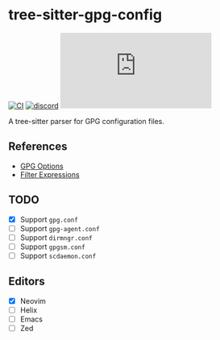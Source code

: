 # tree-sitter-gpg-config

[![CI][ci]](https://github.com/tree-sitter-grammars/tree-sitter-gpg-config/actions/workflows/ci.yml)
[![discord][discord]](https://discord.gg/w7nTvsVJhm)
[![matrix][matrix]](https://matrix.to/#/#tree-sitter-chat:matrix.org)

A tree-sitter parser for GPG configuration files.

## References

* [GPG Options](https://www.gnupg.org/documentation/manuals/gnupg/GPG-Options.html)
* [Filter Expressions](https://www.gnupg.org/documentation/manuals/gnupg/GPG-Examples.html#FILTER-EXPRESSIONS)

## TODO

* [x] Support `gpg.conf`
* [ ] Support `gpg-agent.conf`
* [ ] Support `dirmngr.conf`
* [ ] Support `gpgsm.conf`
* [ ] Support `scdaemon.conf`

## Editors

- [x] Neovim
- [ ] Helix
- [ ] Emacs
- [ ] Zed

[ci]: https://img.shields.io/github/actions/workflow/status/tree-sitter-grammars/tree-sitter-gpg-config/ci.yml?logo=github&label=CI
[discord]: https://img.shields.io/discord/1063097320771698699?logo=discord&label=discord
[matrix]: https://img.shields.io/matrix/tree-sitter-chat%3Amatrix.org?logo=matrix&label=matrix
